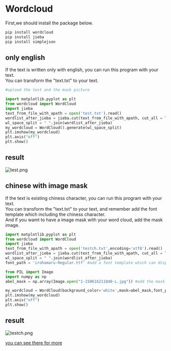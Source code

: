 # Wordcloud
First,we should install the package below.
```cmd
pip install wordcloud
pip install jieba
pip install simplejson
```
## only english
If the text is written only with english, you can run this program with your text.    
You can transform the "text.txt" to your text.
```python
#upload the text and the mask picture

import matplotlib.pyplot as plt
from wordcloud import WordCloud
import jieba
text_from_file_with_apath = open('test.txt').read()
wordlist_after_jieba = jieba.cut(text_from_file_with_apath, cut_all = True)
wl_space_split = " ".join(wordlist_after_jieba)
my_wordcloud = WordCloud().generate(wl_space_split)
plt.imshow(my_wordcloud)
plt.axis("off")
plt.show()
```
**result**
--
![](https://raw.githubusercontent.com/hsiuchun/first_work/master/test.png "test.png")
## chinese with image mask
If the text is existing chiness character, you can run this program with your text.   
You can transform the "text.txt" to your text, and remember add the font template which including the chiness character.    
And if you wamt to have a image mask with your word cloud, add the mask image.

```python
import matplotlib.pyplot as plt
from wordcloud import WordCloud
import jieba
text_from_file_with_apath = open('testch.txt',encoding='utf8').read()
wordlist_after_jieba = jieba.cut(text_from_file_with_apath, cut_all = True)
wl_space_split = " ".join(wordlist_after_jieba)
font_path = 'irohamaru-Regular.ttf' #add a font template which can display the chiness character.

from PIL import Image
import numpy as np
abel_mask = np.array(Image.open("1-150616211Q40-L.jpg")) #add the mask image

my_wordcloud = WordCloud(background_color='white',mask=abel_mask,font_path=font_path).generate(wl_space_split)
plt.imshow(my_wordcloud)
plt.axis("off")
plt.show()
```
**result**
--
![]( https://raw.githubusercontent.com/hsiuchun/first_work/master/testch.png "testch.png")

[you can see there for more](https://colab.research.google.com/drive/1ktMDfg6yWunTRpFqIN2YZlVmCjilav8m)
